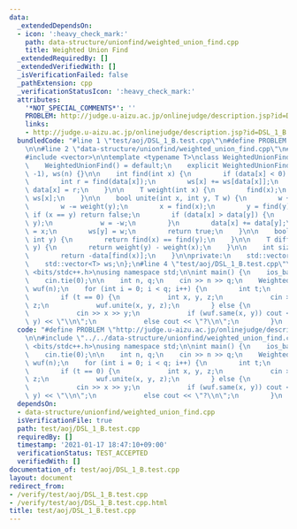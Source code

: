 ```yaml
---
data:
  _extendedDependsOn:
  - icon: ':heavy_check_mark:'
    path: data-structure/unionfind/weighted_union_find.cpp
    title: Weighted Union Find
  _extendedRequiredBy: []
  _extendedVerifiedWith: []
  _isVerificationFailed: false
  _pathExtension: cpp
  _verificationStatusIcon: ':heavy_check_mark:'
  attributes:
    '*NOT_SPECIAL_COMMENTS*': ''
    PROBLEM: http://judge.u-aizu.ac.jp/onlinejudge/description.jsp?id=DSL_1_B
    links:
    - http://judge.u-aizu.ac.jp/onlinejudge/description.jsp?id=DSL_1_B
  bundledCode: "#line 1 \"test/aoj/DSL_1_B.test.cpp\"\n#define PROBLEM \"http://judge.u-aizu.ac.jp/onlinejudge/description.jsp?id=DSL_1_B\"\
    \n\n#line 2 \"data-structure/unionfind/weighted_union_find.cpp\"\n#include <algorithm>\n\
    #include <vector>\n\ntemplate <typename T>\nclass WeightedUnionFind {\npublic:\n\
    \    WeightedUnionFind() = default;\n    explicit WeightedUnionFind(int n) : data(n,\
    \ -1), ws(n) {}\n\n    int find(int x) {\n        if (data[x] < 0) return x;\n\
    \        int r = find(data[x]);\n        ws[x] += ws[data[x]];\n        return\
    \ data[x] = r;\n    }\n\n    T weight(int x) {\n        find(x);\n        return\
    \ ws[x];\n    }\n\n    bool unite(int x, int y, T w) {\n        w += weight(x);\n\
    \        w -= weight(y);\n        x = find(x);\n        y = find(y);\n       \
    \ if (x == y) return false;\n        if (data[x] > data[y]) {\n            std::swap(x,\
    \ y);\n            w = -w;\n        }\n        data[x] += data[y];\n        data[y]\
    \ = x;\n        ws[y] = w;\n        return true;\n    }\n\n    bool same(int x,\
    \ int y) {\n        return find(x) == find(y);\n    }\n\n    T diff(int x, int\
    \ y) {\n        return weight(y) - weight(x);\n    }\n\n    int size(int x) {\n\
    \        return -data[find(x)];\n    }\n\nprivate:\n    std::vector<int> data;\n\
    \    std::vector<T> ws;\n};\n#line 4 \"test/aoj/DSL_1_B.test.cpp\"\n\n#include\
    \ <bits/stdc++.h>\nusing namespace std;\n\nint main() {\n    ios_base::sync_with_stdio(false);\n\
    \    cin.tie(0);\n\n    int n, q;\n    cin >> n >> q;\n    WeightedUnionFind<int>\
    \ wuf(n);\n    for (int i = 0; i < q; i++) {\n        int t;\n        cin >> t;\n\
    \        if (t == 0) {\n            int x, y, z;\n            cin >> x >> y >>\
    \ z;\n            wuf.unite(x, y, z);\n        } else {\n            int x, y;\n\
    \            cin >> x >> y;\n            if (wuf.same(x, y)) cout << wuf.diff(x,\
    \ y) << \"\\n\";\n            else cout << \"?\\n\";\n        }\n    }\n}\n"
  code: "#define PROBLEM \"http://judge.u-aizu.ac.jp/onlinejudge/description.jsp?id=DSL_1_B\"\
    \n\n#include \"../../data-structure/unionfind/weighted_union_find.cpp\"\n\n#include\
    \ <bits/stdc++.h>\nusing namespace std;\n\nint main() {\n    ios_base::sync_with_stdio(false);\n\
    \    cin.tie(0);\n\n    int n, q;\n    cin >> n >> q;\n    WeightedUnionFind<int>\
    \ wuf(n);\n    for (int i = 0; i < q; i++) {\n        int t;\n        cin >> t;\n\
    \        if (t == 0) {\n            int x, y, z;\n            cin >> x >> y >>\
    \ z;\n            wuf.unite(x, y, z);\n        } else {\n            int x, y;\n\
    \            cin >> x >> y;\n            if (wuf.same(x, y)) cout << wuf.diff(x,\
    \ y) << \"\\n\";\n            else cout << \"?\\n\";\n        }\n    }\n}\n"
  dependsOn:
  - data-structure/unionfind/weighted_union_find.cpp
  isVerificationFile: true
  path: test/aoj/DSL_1_B.test.cpp
  requiredBy: []
  timestamp: '2021-01-17 18:47:10+09:00'
  verificationStatus: TEST_ACCEPTED
  verifiedWith: []
documentation_of: test/aoj/DSL_1_B.test.cpp
layout: document
redirect_from:
- /verify/test/aoj/DSL_1_B.test.cpp
- /verify/test/aoj/DSL_1_B.test.cpp.html
title: test/aoj/DSL_1_B.test.cpp
---
```

